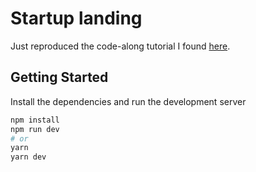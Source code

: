 # Startup landing

Just reproduced the code-along tutorial I found [here](https://www.youtube.com/watch?v=iGBERMGMIvc).

## Getting Started

Install the dependencies and run the development server

```bash
npm install
npm run dev
# or
yarn
yarn dev
```